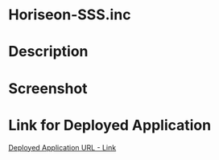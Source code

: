 # Horiseon-SSS.inc

# Description

# Screenshot

# Link for Deployed Application

[Deployed Application URL - Link](#file:///C:/Users/Jeremy/bootcamp/Horiseon-SSS.inc/Develop/index.html)

